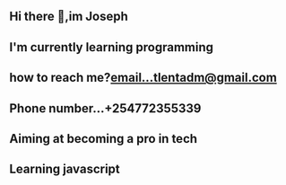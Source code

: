 ## Hi there 👋,im Joseph
## I'm currently learning programming
## how to reach me?email...tlentadm@gmail.com
## Phone number...+254772355339
## Aiming at becoming a pro in tech
## Learning javascript
## 
<!--
**joendeche28/joendeche28** is a ✨ _special_ ✨ repository because its `README.md` (this file) appears on your GitHub profile.

Here are some ideas to get you started:

- 🔭 I’m currently working on ...
- 🌱 I’m currently learning ...Computer programming
- 👯 I’m looking to collaborate on ...
- 🤔 I’m looking for help with ...
- 💬 Ask me about ...anything
- 📫 How to reach me: ...email:tlentadm@gmail.com
                          phone number:+2547723553399
- 😄 Pronouns: ...him/he
- ⚡ Fun fact: ...i tall,hehe
-->
